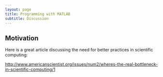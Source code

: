 ```yaml
---
layout: page
title: Programming with MATLAB
subtitle: Discussion
---
```


## Motivation

Here is a great article discussing the need for better practices in
scientific computing:

http://www.americanscientist.org/issues/num2/wheres-the-real-bottleneck-in-scientific-computing/1
